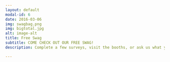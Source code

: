 ```yaml
---
layout: default
modal-id: 6
date: 2016-03-06
img: swagbag.png
img: bigtotal.jpg
alt: image-alt
title: Free Swag
subtitle: COME CHECK OUT OUR FREE SWAG!
description: Complete a few surveys, visit the booths, or ask us what you can do to earn some free swag!

---
```

